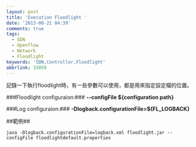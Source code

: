 ```yaml
---
layout: post
title: 'Execution Floodlight '
date: '2013-08-21 04:39'
comments: true
tags:
  - SDN
  - Openflow
  - Network
  - Floodlight
keywords: 'SDN,Controller,Floodlight'
abbrlink: 33059
---
```

記錄一下執行floodlight時，有ㄧ些參數可以使用，都是用來指定設定檔的位置。

###Floodlight configuraion:###
**--configFile ${configuration path}**

###Log configuraion:###
**-Dlogback.configurationFile=${FL_LOGBACK}**

##範例##

`java -Dlogback.configurationFile=logback.xml floodlight.jar --configFile floodlightdefault.properties`
